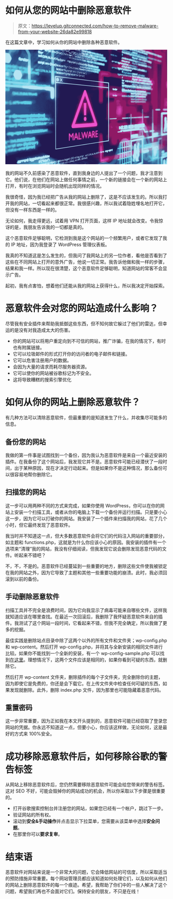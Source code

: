 # 如何从您的网站中删除恶意软件

> 原文：<https://levelup.gitconnected.com/how-to-remove-malware-from-your-website-26da82e99818>

在这篇文章中，学习如何从你的网站中删除各种恶意软件。

![](img/89563901be814cae0fcd031ff442c9e1.png)

我的网站不久前感染了恶意软件，直到我身边的人提出了一个问题，我才注意到它。他们说，在他们在网站上做任何事情之前，一个新的链接会在一个新的网站上打开，有时在浏览网站时会随机出现同样的情况。

我很奇怪，因为我已经把广告从我的网站上删除了，这是不应该发生的。所以我打开我的网站，一切看起来都很正常。我很感兴趣，所以我试着隐姓埋名地打开它，但没有一样东西是一样的。

无论如何，我走得更远，试着用 VPN 打开页面，这样 IP 地址就会改变。令我惊讶的是，我朋友告诉我的一切都是真的。

这个恶意软件足够聪明，它检测到我是这个网站的一个频繁用户，或者它发现了我的 IP 地址，因为我登录了 WordPress 管理仪表板。

我真的不知道这是怎么发生的，但我问了我网站上的另一位作者，看他是否看到了这些在不同网站上打开的意外广告，他说一切正常。我告诉他做和我一样的步骤，结果和我一样。所以现在很清楚，这个恶意软件足够聪明，知道网站的常客不会显示广告。

起初，我有点害怕，想着他们还能从我的网站上获得什么，所以我决定开始探索。

# 恶意软件会对您的网站造成什么影响？

尽管我有安全插件来帮助我抵御这些东西，但不知何故它躲过了他们的雷达，但幸运的是没有对我造成太大的伤害。

*   你的网站可以将用户重定向到不可信的网站，推广诈骗，在我的情况下，有时也有附属链接。
*   它可以垃圾邮件的形式打开你的访问者的电子邮件和链接。
*   它可以危害注册用户的数据。
*   会因为大量的请求而耗尽服务器资源。
*   它可以使你的网站被谷歌标记为不安全。
*   这将导致糟糕的搜索引擎优化

# 如何从你的网站上删除恶意软件？

有几种方法可以清除恶意软件，但最重要的是知道发生了什么，并收集尽可能多的信息。

## 备份您的网站

我做的第一件事是试图找到一个备份，因为我认为恶意软件是来自一个最近安装的插件。在我备份了这个网站后，我发现它并不是。恶意软件可能已经潜伏了一段时间，出于某种原因，现在才决定行动起来。但是如果你不是这种情况，那么备份可以很容易地帮你删除它。

## 扫描您的网站

这一步可以用两种不同的方式来完成，如果你使用 WordPress，你可以在你的网站上安装一个扫描工具，或者从你的电脑上下载一个备份并运行扫描。只是要小心这一步，因为它可以打破你的网站。我安装了一个插件来扫描我的网站，花了几个小时，但它最终发现了恶意软件。

我当时并不知道这一点，但大多数恶意软件会将它们的代码注入网站的重要部分，如主题和 functions.php，这就是为什么你应该小心的原因。我安装的插件有一个选项来“清理”我的网站，我没有仔细阅读，但我发现它说会删除发现恶意代码的文件。听起来不错吧？

不，不，不是的。恶意软件已经蔓延到一些重要的地方，删除这些文件使我被锁定在我的网站之外，因为它导致了主题和其他一些重要功能的崩溃。此时，我必须回滚到以前的备份。

## 手动删除恶意软件

扫描工具并不完全是浪费时间，因为它向我显示了病毒可能来自哪些文件，这样我就知道应该在哪里查找。在最近一次回滚后，我删除了我怀疑恶意软件来自的插件。我测试了这个网站一段时间，它看起来不错，但我不完全确定，所以我做了更多的挖掘。

最佳实践是删除站点目录中除了这两个以外的所有文件和文件夹；wp-config.php 和 wp-content。然后打开 wp-config.php，并将其与全新安装的相同文件进行比较。如果你不能找到一个全新的安装，有一个 wp-config-sample.php 可以找到[在这里](https://github.com/WordPress/WordPress/blob/master/wp-config-sample.php)。理想情况下，这两个文件应该是相同的，如果你看到可疑的东西，就删除它。

然后打开 wp-content 文件夹，删除插件的每个子文件夹，完全删除你的主题，因为即使它是免费的，你还是会下载它。在上传文件夹中检查任何可疑的东西，如果发现就删除。此外，删除 index.php 文件，因为那里也可能隐藏着恶意代码。

## 重置密码

这一步非常重要，因为正如我在本文开头提到的，恶意软件可能已经窃取了登录您网站的凭据。你永远不知道这一点，但要小心，你应该这样做，无论如何，这是最好的方式来 100%安全。

# 成功移除恶意软件后，如何移除谷歌的警告标签

从网站上移除恶意软件后，您仍然需要移除恶意软件可能会给您带来的警告标签。这对 SEO 不好，可能会毁掉你的网站成功的机会，所以你采取以下步骤是很重要的。

*   打开谷歌搜索控制台并注册您的网站，如果您已经有一个帐户，跳过下一步。
*   验证网站的所有权。
*   滚动到**安全&手动操作**并点击显示下拉菜单，您需要从该菜单中选择**安全问题**。
*   在那里你可以**要求复审**。

# 结束语

恶意软件对网站来说是一个非常大的问题，它会降低网站的可信度，所以采取适当的预防措施非常重要。每个网站管理员都应该知道如何处理它们，以及如何从他们的网站上删除恶意软件的每一个痕迹。希望，我帮助了你们中的一些人解决了这个问题，希望我们再也不会面对它们。保持安全的朋友，不只是在线！